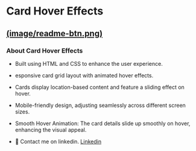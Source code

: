 # Card Hover Effects
## [(image/readme-btn.png)](https://adityamamta.github.io/spend-in/)
### About Card Hover Effects

- Built using HTML and CSS to enhance the user experience.
- esponsive card grid layout with animated hover effects.
- Cards display location-based content and feature a sliding effect on hover.
- Mobile-friendly design, adjusting seamlessly across different screen sizes.
- Smooth Hover Animation: The card details slide up smoothly on hover, enhancing the visual appeal.

- 💼 Contact me on linkedin. [Linkedin](https://www.linkedin.com/in/adityamamta/)
